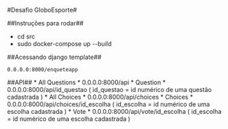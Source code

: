 #Desafio GloboEsporte#

##Instruções para rodar##

* cd src
* sudo docker-compose up --build

##Acessando django template##

    0.0.0.0:8000/enqueteapp

##API##
    * All Questions
        * 0.0.0.0:8000/api
    * Question
        * 0.0.0.0:8000/api/id_questao ( id_questao = id numérico de uma questão cadastrada )
    * All Choices
        * 0.0.0.0:8000/api/choices
    * Choices
        * 0.0.0.0:8000/api/choices/id_escolha ( id_escolha = id numérico de uma escolha cadastrada )
    * Vote
        * 0.0.0.0:8000/api/vote/id_escolha ( id_escolha = id numérico de uma escolha cadastrada )
